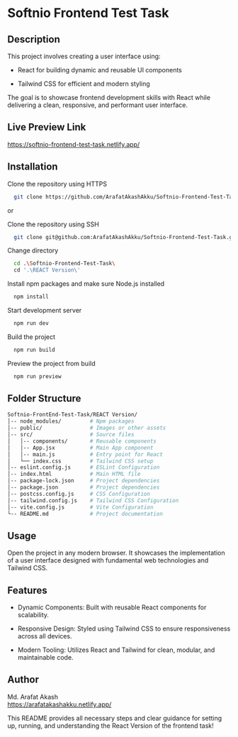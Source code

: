 
# Softnio Frontend Test Task

## Description

This project involves creating a user interface using:

* React for building dynamic and reusable UI components

* Tailwind CSS for efficient and modern styling  


The goal is to showcase frontend development skills with React while delivering a clean, responsive, and performant user interface.



## Live Preview Link 

https://softnio-frontend-test-task.netlify.app/


## Installation

Clone the repository using HTTPS

```bash
  git clone https://github.com/ArafatAkashAkku/Softnio-Frontend-Test-Task.git
```
or

Clone the repository using SSH

```bash
  git clone git@github.com:ArafatAkashAkku/Softnio-Frontend-Test-Task.git
  ```

Change directory

```bash
  cd .\Softnio-Frontend-Test-Task\
  cd '.\REACT Version\'
```

Install npm packages and make sure Node.js installed

```bash
  npm install
```

Start development server

```bash
  npm run dev
```

Build the project

```bash
  npm run build
```

Preview the project from build

```bash
  npm run preview
```

  
## Folder Structure

```bash
Softnio-FrontEnd-Test-Task/REACT Version/  
│-- node_modules/         # Npm packages
│-- public/               # Images or other assets
│-- src/                  # Source files
│   │-- components/       # Reusable components
│   │-- App.jsx           # Main App component
│   │-- main.js           # Entry point for React
│   └── index.css         # Tailwind CSS setup
│-- eslint.config.js      # ESLint Configuration
│-- index.html            # Main HTML file
│-- package-lock.json     # Project dependencies
│-- package.json          # Project dependencies
│-- postcss.config.js     # CSS Configuration
│-- tailwind.config.js    # Tailwind CSS Configuration
│-- vite.config.js        # Vite Configuration
└-- README.md             # Project documentation

```

## Usage

Open the project in any modern browser. It showcases the implementation of a user interface designed with fundamental web technologies and Tailwind CSS.

## Features

* Dynamic Components: Built with reusable React components for scalability.

* Responsive Design: Styled using Tailwind CSS to ensure responsiveness across all devices.

* Modern Tooling: Utilizes React and Tailwind for clean, modular, and maintainable code.  

## Author

Md. Arafat Akash  
https://arafatakashakku.netlify.app/  

This README provides all necessary steps and clear guidance for setting up, running, and understanding the React Version of the frontend task! 
